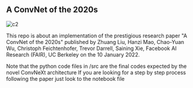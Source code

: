 ## A ConvNet of the 2020s

![c2](https://user-images.githubusercontent.com/84173235/177842088-e5929e0e-36f4-4636-b3f9-3918cea9ae36.png)

This repo is about an implementation of the prestigious research paper "A ConvNet of the 2020s" published by Zhuang Liu, Hanzi Mao, Chao-Yuan Wu, Christoph Feichtenhofer, Trevor Darrell, Saining Xie, Facebook AI Research (FAIR), UC Berkeley on the 10 January 2022.

Note that the python code files in /src are the final codes expected by the novel ConvNeXt architecture
If you are looking for a step by step process following the paper just look to the notebook file


